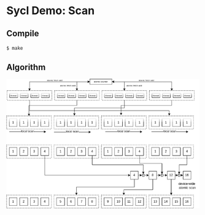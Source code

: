 # Sycl Demo: Scan

## Compile

```sh
$ make
```


## Algorithm

![atomic_scan](./image/atomic_scan.drawio.png)

